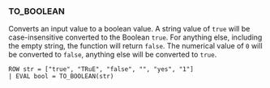 <!--
This is generated by ESQL’s AbstractFunctionTestCase. Do no edit it. See ../README.md for how to regenerate it.
-->

### TO_BOOLEAN
Converts an input value to a boolean value.
A string value of `true` will be case-insensitive converted to the Boolean `true`.
For anything else, including the empty string, the function will return `false`.
The numerical value of `0` will be converted to `false`, anything else will be converted to `true`.

```
ROW str = ["true", "TRuE", "false", "", "yes", "1"]
| EVAL bool = TO_BOOLEAN(str)
```
